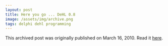 ```yaml
---
layout: post
title: Here you go ... DeHL 0.8
image: /assets/img/archive.png
tags: delphi dehl programming
---
```

This archived post was originally published on March 16, 2010. Read it [here](/alex.ciobanu.org/index65a9.html).
